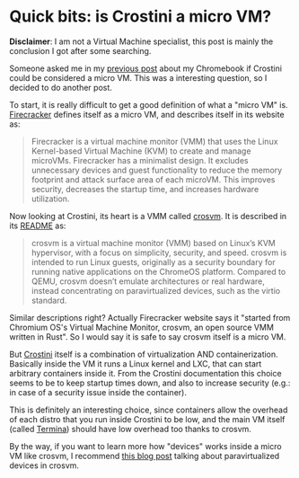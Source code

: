 # Quick bits: is Crostini a micro VM?

**Disclaimer**: I am not a Virtual Machine specialist, this post is mainly the
conclusion I got after some searching.

Someone asked me in my [previous
post](/2024-08-05/01-my-favorite-device-is-a-chromebook.md) about my Chromebook
if Crostini could be considered a micro VM. This was a interesting question, so
I decided to do another post.

To start, it is really difficult to get a good definition of what a "micro VM"
is. [Firecracker](https://firecracker-microvm.github.io/) defines itself as a
micro VM, and describes itself in its website as:

> Firecracker is a virtual machine monitor (VMM) that uses the Linux
> Kernel-based Virtual Machine (KVM) to create and manage microVMs. Firecracker
> has a minimalist design. It excludes unnecessary devices and guest
> functionality to reduce the memory footprint and attack surface area of each
> microVM. This improves security, decreases the startup time, and increases
> hardware utilization.

Now looking at Crostini, its heart is a VMM called
[crosvm](https://crosvm.dev/). It is described in its
[README](https://chromium.googlesource.com/chromiumos/platform/crosvm/+/HEAD/README.md)
as:

> crosvm is a virtual machine monitor (VMM) based on Linux’s KVM hypervisor,
> with a focus on simplicity, security, and speed. crosvm is intended to run
> Linux guests, originally as a security boundary for running native
> applications on the ChromeOS platform. Compared to QEMU, crosvm doesn’t
> emulate architectures or real hardware, instead concentrating on
> paravirtualized devices, such as the virtio standard.

Similar descriptions right? Actually Firecracker website says it "started from
Chromium OS's Virtual Machine Monitor, crosvm, an open source VMM written in
Rust". So I would say it is safe to say crosvm itself is a micro VM.

But
[Crostini](https://www.chromium.org/chromium-os/developer-library/guides/containers/containers-and-vms/)
itself is a combination of virtualization AND containerization. Basically
inside the VM it runs a Linux kernel and LXC, that can start arbitrary
containers inside it. From the Crostini documentation this choice seems to be
to keep startup times down, and also to increase security (e.g.: in case of a
security issue inside the container).

This is definitely an interesting choice, since containers allow the overhead
of each distro that you run inside Crostini to be low, and the main VM itself
(called
[Termina](https://chromium.googlesource.com/chromiumos/overlays/board-overlays/+/HEAD/project-termina/))
should have low overhead too thanks to crosvm.

By the way, if you want to learn more how "devices" works inside a micro VM
like crosvm, I recommend [this blog
post](https://prilik.com/blog/post/crosvm-paravirt/) talking about
paravirtualized devices in crosvm.

